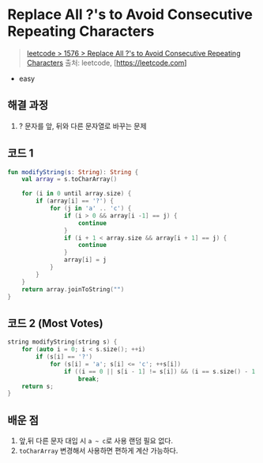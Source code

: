 # Replace All ?'s to Avoid Consecutive Repeating Characters

> [leetcode > 1576 > Replace All ?'s to Avoid Consecutive Repeating Characters](https://leetcode.com/problems/replace-all-s-to-avoid-consecutive-repeating-characters/)
> 출처: leetcode, [https://leetcode.com]

- easy

## 해결 과정

1. ? 문자를 앞, 뒤와 다른 문자열로 바꾸는 문제

## 코드 1

```kotlin
fun modifyString(s: String): String {
    val array = s.toCharArray()

    for (i in 0 until array.size) {
        if (array[i] == '?') {
            for (j in 'a' .. 'c') {
                if (i > 0 && array[i -1] == j) {
                    continue
                }
                if (i + 1 < array.size && array[i + 1] == j) {
                    continue
                }
                array[i] = j
            }
        }
    }
    return array.joinToString("")
}
```

## 코드 2 (Most Votes)

```c++
string modifyString(string s) {
    for (auto i = 0; i < s.size(); ++i)
        if (s[i] == '?')
            for (s[i] = 'a'; s[i] <= 'c'; ++s[i])
                if ((i == 0 || s[i - 1] != s[i]) && (i == s.size() - 1 || s[i + 1] != s[i]))
                    break;
    return s;
}
```

## 배운 점
1. 앞,뒤 다른 문자 대입 시 `a ~ c`로 사용 랜덤 필요 없다.
2. `toCharArray` 변경해서 사용하면 편하게 계산 가능하다.

